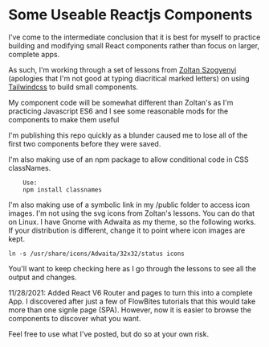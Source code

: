 <h1>Some Useable Reactjs Components</h1>

<p>I've come to the intermediate conclusion that it is best for myself to practice building and modifying small React components rather than focus on larger, complete apps.<p>
<p>As such, I'm working through a set of lessons from <a href="https://flowbite.com/docs/components/alerts/">Zoltan Szogyenyi</a> (apologies that I'm not good at typing diacritical marked letters) on using <a href="">Tailwindcss</a> to build small components.</p>
<p>My component code will be somewhat different than Zoltan's as I'm practicing Javascript ES6 and I see some reasonable mods for the components to make them useful</p>
<p>I'm publishing this repo quickly as a blunder caused me to lose all of the first two components before they were saved.</p>
<p>I'm also making use of an npm package to allow conditional code in CSS classNames.<p>

```
    Use:
    npm install classnames
```
<p>I'm also making use of a symbolic link in my /public folder to access icon images.  I'm not using the svg icons from Zoltan's lessons.  You can do that on Linux.  I have Gnome with Adwaita as my theme, so the following works.  If your distribution is different, change it to point where icon images are kept.</p>

```
ln -s /usr/share/icons/Adwaita/32x32/status icons
```
<p>You'll want to keep checking here as I go through the lessons to see all the output and changes.</p>
<p>11/28/2021: Added React V6 Router and pages to turn this into a complete App.  I discovered after just a few of FlowBites tutorials that this would take more than one signle page (SPA).  However, now it is easier to browse the components to discover what you want.<p>
<p>Feel free to use what I've posted, but do so at your own risk.</p>